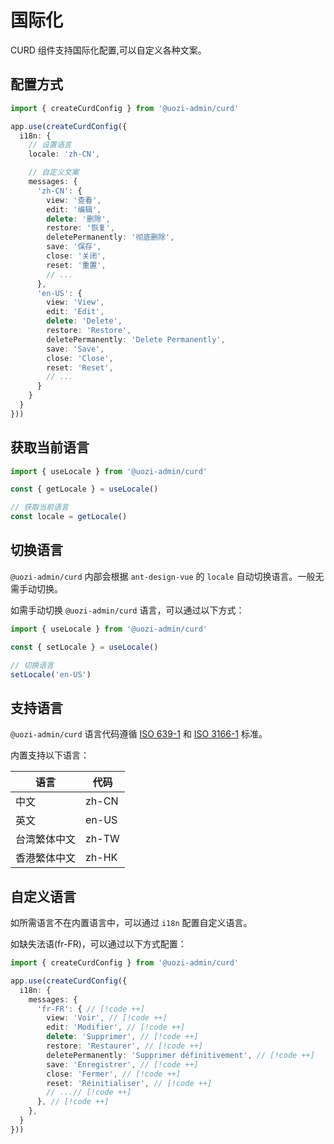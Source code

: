 # 国际化

CURD 组件支持国际化配置,可以自定义各种文案。

## 配置方式

```ts
import { createCurdConfig } from '@uozi-admin/curd'

app.use(createCurdConfig({
  i18n: {
    // 设置语言
    locale: 'zh-CN',

    // 自定义文案
    messages: {
      'zh-CN': {
        view: '查看',
        edit: '编辑',
        delete: '删除',
        restore: '恢复',
        deletePermanently: '彻底删除',
        save: '保存',
        close: '关闭',
        reset: '重置',
        // ...
      },
      'en-US': {
        view: 'View',
        edit: 'Edit',
        delete: 'Delete',
        restore: 'Restore',
        deletePermanently: 'Delete Permanently',
        save: 'Save',
        close: 'Close',
        reset: 'Reset',
        // ...
      }
    }
  }
}))
```

## 获取当前语言

```ts
import { useLocale } from '@uozi-admin/curd'

const { getLocale } = useLocale()

// 获取当前语言
const locale = getLocale()
```

## 切换语言

`@uozi-admin/curd` 内部会根据 `ant-design-vue` 的 `locale` 自动切换语言。一般无需手动切换。

如需手动切换 `@uozi-admin/curd` 语言，可以通过以下方式：

```ts
import { useLocale } from '@uozi-admin/curd'

const { setLocale } = useLocale()

// 切换语言
setLocale('en-US')
```

## 支持语言

`@uozi-admin/curd` 语言代码遵循 [ISO 639-1](https://zh.wikipedia.org/wiki/ISO_639-1) 和 [ISO 3166-1](https://zh.wikipedia.org/wiki/ISO_3166-1) 标准。

内置支持以下语言：

| 语言 | 代码 |
| --- | --- |
| 中文 | zh-CN |
| 英文 | en-US |
| 台湾繁体中文 | zh-TW |
| 香港繁体中文 | zh-HK |

## 自定义语言

如所需语言不在内置语言中，可以通过 `i18n` 配置自定义语言。

如缺失法语(fr-FR)，可以通过以下方式配置：

```ts
import { createCurdConfig } from '@uozi-admin/curd'

app.use(createCurdConfig({
  i18n: {
    messages: {
      'fr-FR': { // [!code ++]
        view: 'Voir', // [!code ++]
        edit: 'Modifier', // [!code ++]
        delete: 'Supprimer', // [!code ++]
        restore: 'Restaurer', // [!code ++]
        deletePermanently: 'Supprimer définitivement', // [!code ++]
        save: 'Enregistrer', // [!code ++]
        close: 'Fermer', // [!code ++]
        reset: 'Réinitialiser', // [!code ++]
        // ...// [!code ++]
      }, // [!code ++]
    },
  }
}))
```
